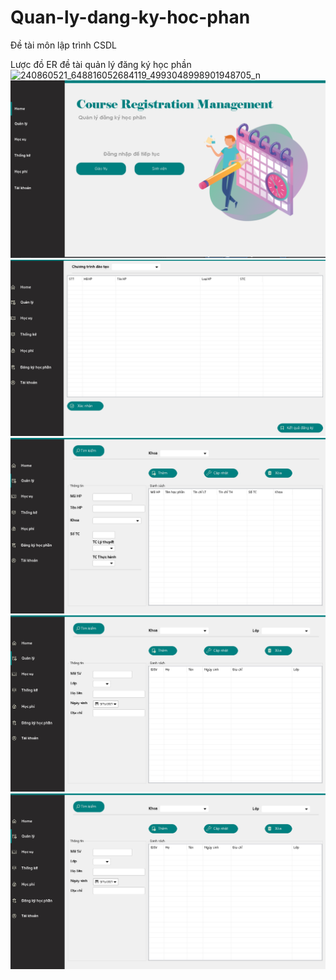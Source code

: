 # Quan-ly-dang-ky-hoc-phan
Đề tài môn lập trình CSDL

Lược đồ ER đề tài quản lý đăng ký học phần
![240860521_648816052684119_4993048998901948705_n](https://user-images.githubusercontent.com/62896400/132444358-97eb67ec-7c53-4110-809c-bfae2607185f.png)
![image](https://github.com/Dat0309/Quan-ly-dang-ky-hoc-phan/blob/main/mainwindow.png)
![image](https://github.com/Dat0309/Quan-ly-dang-ky-hoc-phan/blob/main/UIDKHP.png)
![image](https://github.com/Dat0309/Quan-ly-dang-ky-hoc-phan/blob/main/UIQLMH.png)
![image](https://github.com/Dat0309/Quan-ly-dang-ky-hoc-phan/blob/main/UIQLSV.png)
![image](https://github.com/Dat0309/Quan-ly-dang-ky-hoc-phan/blob/main/UIQLSV.png)
